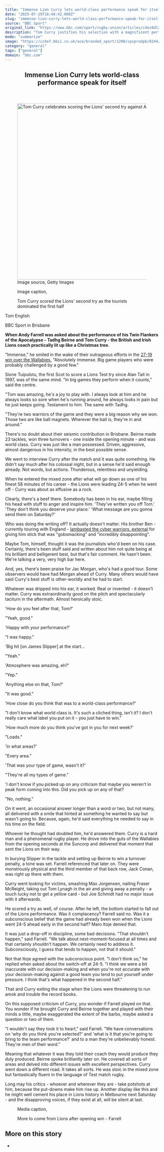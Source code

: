 ```yaml
---
title: "Immense Lion Curry lets world-class performance speak for itself"
date: "2025-07-19T16:48:42.000Z"
slug: "immense-lion-curry-lets-world-class-performance-speak-for-itself"
source: "BBC Sport"
original_link: "https://www.bbc.com/sport/rugby-union/articles/cdez0dl2k7eo"
description: "Tom Curry justifies his selection with a magnificent performance as the British and Irish Lions beat Australia in the first Test, writes Tom English."
mode: "summarize"
image: "https://ichef.bbci.co.uk/ace/branded_sport/1200/cpsprodpb/8244/live/6dc108e0-64b9-11f0-8dbd-f3d32ebd3327.jpg"
category: "general"
tags: ["general"]
domain: "bbc.com"
---
```

<div id="readability-page-1" class="page"><div><main id="main-content" data-testid="main-content"><article id="urn-bbc-ares--article-cdez0dl2k7eo"><header data-component="headline-block"><h2 id="main-heading" type="headline" tabindex="-1"><span role="text">Immense Lion Curry lets world-class performance speak for itself </span></h2></header><div data-component="image-block"><figure><p><span><picture><source srcset="https://ichef.bbci.co.uk/ace/standard/240/cpsprodpb/3422/live/9e4cb540-64b9-11f0-9881-954771c01d18.jpg.webp 240w, https://ichef.bbci.co.uk/ace/standard/320/cpsprodpb/3422/live/9e4cb540-64b9-11f0-9881-954771c01d18.jpg.webp 320w, https://ichef.bbci.co.uk/ace/standard/480/cpsprodpb/3422/live/9e4cb540-64b9-11f0-9881-954771c01d18.jpg.webp 480w, https://ichef.bbci.co.uk/ace/standard/624/cpsprodpb/3422/live/9e4cb540-64b9-11f0-9881-954771c01d18.jpg.webp 624w, https://ichef.bbci.co.uk/ace/standard/800/cpsprodpb/3422/live/9e4cb540-64b9-11f0-9881-954771c01d18.jpg.webp 800w, https://ichef.bbci.co.uk/ace/standard/976/cpsprodpb/3422/live/9e4cb540-64b9-11f0-9881-954771c01d18.jpg.webp 976w" type="image/webp"><img alt="Tom Curry celebrates scoring the Lions' second try against Australia" src="https://ichef.bbci.co.uk/ace/standard/1024/cpsprodpb/3422/live/9e4cb540-64b9-11f0-9881-954771c01d18.jpg" srcset="https://ichef.bbci.co.uk/ace/standard/240/cpsprodpb/3422/live/9e4cb540-64b9-11f0-9881-954771c01d18.jpg 240w, https://ichef.bbci.co.uk/ace/standard/320/cpsprodpb/3422/live/9e4cb540-64b9-11f0-9881-954771c01d18.jpg 320w, https://ichef.bbci.co.uk/ace/standard/480/cpsprodpb/3422/live/9e4cb540-64b9-11f0-9881-954771c01d18.jpg 480w, https://ichef.bbci.co.uk/ace/standard/624/cpsprodpb/3422/live/9e4cb540-64b9-11f0-9881-954771c01d18.jpg 624w, https://ichef.bbci.co.uk/ace/standard/800/cpsprodpb/3422/live/9e4cb540-64b9-11f0-9881-954771c01d18.jpg 800w, https://ichef.bbci.co.uk/ace/standard/976/cpsprodpb/3422/live/9e4cb540-64b9-11f0-9881-954771c01d18.jpg 976w" width="1024" height="576"></picture></span><span role="text"><span>Image source, </span>Getty Images</span></p><figcaption><span>Image caption, </span><p>Tom Curry scored the Lions' second try as the tourists dominated the first half</p></figcaption></figure></div><div data-component="byline-block"><p>Tom English </p><p>BBC Sport in Brisbane</p></div><div data-component="text-block"><p><b>When Andy Farrell was asked about the performance of his Twin Flankers of the Apocalypse - Tadhg Beirne and Tom Curry - the British and Irish Lions coach practically lit up like a Christmas tree.</b></p><p>"Immense," he smiled<b> </b>in the wake of their outrageous efforts in the <a href="https://www.bbc.com/sport/rugby-union/articles/cq53xlj0py9o">27-19 win over the Wallabies.</a> "Absolutely immense. Big game players who were probably challenged by a good few."</p><p>Sione Tuipulotu, the first Scot to score a Lions Test try since Alan Tait in 1997, was of the same mind. "In big games they perform when it counts," said the centre. </p><p>"Tom was amazing, he's a joy to play with. I always look at him and he always looks so sore when he's running around, he always looks in pain but he just keeps going. Testament to him. The same with Tadhg.</p><p>"They're two warriors of the game and they were a big reason why we won. Those two are like ball magnets. Wherever the ball is, they're in and around."</p><p>There's no doubt about their seismic contribution in Brisbane. Beirne made 23 tackles, won three turnovers - one inside the opening minute - and was world class.  Curry was just like a man possessed. Driven, aggressive, almost dangerous in his intensity, in the best possible sense.</p></div><div data-component="text-block"><p>We went to interview Curry after the match and it was quite something. He didn't say much after his colossal night, but in a sense he'd said enough already. Not words, but actions. Thunderous, relentless and unyielding.</p><p>When he entered the mixed zone after what will go down as one of his finest 58 minutes of his career - the Lions were leading 24-5 when he went off - Curry was about as effusive as a rock.</p><p>Clearly, there's a beef there. Somebody has been in his ear, maybe filling his head with stuff to anger and inspire him. 'They've written you off Tom.' 'They don't think you deserve your place.' 'What message are you gonna send them on Saturday?'</p><p>Who was doing the writing off? It actually doesn't matter. His brother Ben - currently touring with England - <a href="https://www.telegraph.co.uk/rugby-union/2025/07/18/ben-curry-hits-out-lions-fans-tom-criticism-twin/">lambasted the cyber warriors<span>, <!-- -->external</span></a> for giving him stick that was "gobsmacking" and "incredibly disappointing".</p><p>Maybe Tom, himself, thought it was the journalists who'd been on his case. Certainly, there's been stuff said and written about him not quite being at his brilliant and belligerent best, but that's fair comment. He hasn't been. We're talking a very, very high bar here.</p><p>And, yes, there's been praise for Jac Morgan, who's had a good tour. Some observers would have had Morgan ahead of Curry. Many others would have said Curry's best stuff is other-worldly and he had to start.</p><p>Whatever was dripped into his ear, it worked. Real or invented - it doesn't matter. Curry was extraordinarily good on the pitch and spectacularly taciturn in the aftermath. Almost heroically stoic.</p><p>'How do you feel after that, Tom?'</p><p>"Yeah, good."</p><p>'Happy with your performance?'</p><p>"I was happy."</p><p>'Big hit [on James Slipper] at the start…</p><p>"Yeah."</p><p>'Atmosphere was amazing, eh?'</p><p>"Yep."</p><p>'Anything else on that, Tom?'</p><p>"It was good."</p><p>'How close do you think that was to a world-class performance?'</p><p>"I don't know what world class is. It's such a cliched thing, isn't it? I don't really care what label you put on it - you just have to win."</p><p>'How much more do you think you've got in you for next week?'</p><p>"Loads."</p><p>'In what areas?'</p><p>"Every area."</p><p>'That was your type of game, wasn't it?'</p><p>"They're all my types of game."</p><p>'I don't know if you picked up on any criticism that maybe you weren't in peak form coming into this. Did you pick up on any of that?</p><p>"No, nothing."</p><p>On it went, an occasional answer longer than a word or two, but not many, all delivered with a smile that hinted at something he wanted to say but wasn't going to. Because, again, he'd said everything he needed to say in his time on the field.</p></div><div data-component="text-block"><p>Whoever he thought had doubted him, he'd answered them. Curry is a hard man and a phenomenal rugby player. He drove into the guts of the Wallabies from the opening seconds at the Suncorp and delivered that moment that sent the Lions on their way.</p><p>In burying Slipper in the tackle and setting up Beirne to win a turnover penalty, a tone was set. Farrell referenced that later on. They were monstrously physical and the third member of that back row, Jack Conan, was right up there with them.</p><p>Curry went looking for victims, smashing Max Jorgensen, nailing Fraser McReight, taking out Tom Lynagh in the air and giving away a penalty -  a touch lucky not to get a yellow card - but Joe Schmidt had no major issue with it afterwards.</p><p>He scored a try as well, of course. After he left, the bottom started to fall out of the Lions performance. Was it complacency? Farrell said no. Was it a subconscious belief that the game had already been won when the Lions went 24-5 ahead early in the second half? Maro Itoje denied that.</p><p>It was just a drop-off in discipline, some bad decisions. "That shouldn't happen," said Farrell. "We talk about next-moment-focused at all times and that certainly shouldn't happen. We certainly need to address it. Subconsciously, I guess that tends to happen, not that it should."</p><p>Not that Itoje agreed with the subconscious point. "I don't think so," he replied when asked about the switch-off at 24-5. "I think we were a bit inaccurate with our decision-making and when you're not accurate with your decision-making against a good team you tend to put yourself under pressure. I think that's what happened in the second half."</p><p>That and Curry exiting the stage when the Lions were threatening to run amok and trouble the record books.</p><p>On this supposed criticism of Curry, you wonder if Farrell played on that. You wonder if he brought Curry and Beirne together and played with their minds a little, maybe exaggerated the extent of the barbs, maybe asked a question or two of them.</p><p>"I wouldn't say they took it to heart," said Farrell. "We have conversations on 'why do you think you're selected?' and 'what is it that you're going to bring to the team performance?' and to a man they're unbelievably honest. They're men of their word."</p><p>Meaning that whatever it was they told their coach they would produce they duly produced. Beirne spoke brilliantly later on. He covered all sorts of areas and delved into different issues with excellent perspectives. Curry went down a different road. It takes all sorts. He was stoic in the mixed zone but fantastically fluent in the language of Test match rugby.</p><p>Long may his critics - whoever and wherever they are - take potshots at him, because the put-downs make him rise up. Another display like this and he might well cement his place in Lions history in Melbourne next Saturday - and the disapproving voices, if they exist at all, will be silent at last.</p></div><div data-component="media-block"><figure><figcaption><span>Media caption, </span><p>More to come from Lions after opening win - Farrell</p></figcaption></figure></div><section data-component="links-block"><p><h2 type="normal">More on this story</h2></p><ul role="list"><li></li></ul></section></article></main></div></div>